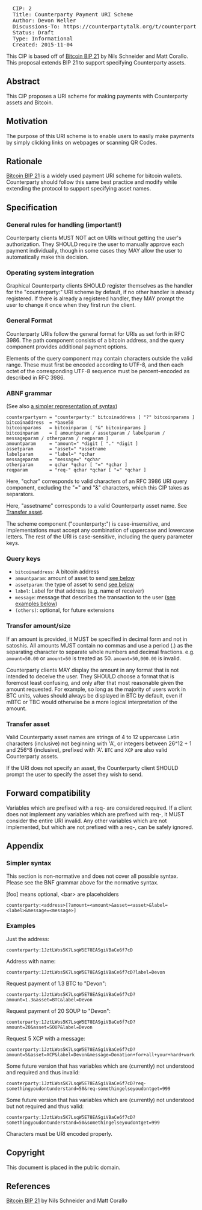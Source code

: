 <pre>
  CIP: 2
  Title: Counterparty Payment URI Scheme
  Author: Devon Weller <dweller@devonweller.com>
  Discussions-To: https://counterpartytalk.org/t/counterparty-cip-proposal-counterparty-payment-uri-scheme
  Status: Draft
  Type: Informational
  Created: 2015-11-04
</pre>

This CIP is based off of [Bitcoin BIP 21](https://github.com/bitcoin/bips/blob/master/bip-0021.mediawiki) by Nils Schneider and Matt Corallo.  This proposal extends BIP 21 to support specifying Counterparty assets.


## Abstract ##
This CIP proposes a URI scheme for making payments with Counterparty assets and Bitcoin.


## Motivation ##

The purpose of this URI scheme is to enable users to easily make payments by simply clicking links on webpages or scanning QR Codes.


## Rationale ##

[Bitcoin BIP 21](https://github.com/bitcoin/bips/blob/master/bip-0021.mediawiki) is a widely used payment URI scheme for bitcoin wallets.  Counterparty should follow this same best practice and modify while extending the protocol to support specifying asset names.


## Specification ##

### General rules for handling (important!) ###

Counterparty clients MUST NOT act on URIs without getting the user's authorization.
They SHOULD require the user to manually approve each payment individually, though in some cases they MAY allow the user to automatically make this decision.

### Operating system integration ###
Graphical Counterparty clients SHOULD register themselves as the handler for the "counterparty:" URI scheme by default, if no other handler is already registered. If there is already a registered handler, they MAY prompt the user to change it once when they first run the client.

### General Format ###

Counterparty URIs follow the general format for URIs as set forth in RFC 3986. The path component consists of a bitcoin address, and the query component provides additional payment options.

Elements of the query component may contain characters outside the valid range. These must first be encoded according to UTF-8, and then each octet of the corresponding UTF-8 sequence must be percent-encoded as described in RFC 3986.

### ABNF grammar ###

(See also [a simpler representation of syntax](#simpler-syntax))

    counterpartyurn = "counterparty:" bitcoinaddress [ "?" bitcoinparams ]
    bitcoinaddress  = *base58
    bitcoinparams   = bitcoinparam [ "&" bitcoinparams ]
    bitcoinparam    = [ amountparam / assetparam / labelparam / messageparam / otherparam / reqparam ]
    amountparam     = "amount=" *digit [ "." *digit ]
    assetparam      = "asset=" *assetname
    labelparam      = "label=" *qchar
    messageparam    = "message=" *qchar
    otherparam      = qchar *qchar [ "=" *qchar ]
    reqparam        = "req-" qchar *qchar [ "=" *qchar ]

Here, "qchar" corresponds to valid characters of an RFC 3986 URI query component, excluding the "=" and "&" characters, which this CIP takes as separators.

Here, "assetname" corresponds to a valid Counterparty asset name.  See [Transfer asset](#transfer-asset).

The scheme component ("counterparty:") is case-insensitive, and implementations must accept any combination of uppercase and lowercase letters. The rest of the URI is case-sensitive, including the query parameter keys.

### Query keys ###

* `bitcoinaddress`: A bitcoin address
* `amountparam`: amount of asset to send [see below](#transfer-amountsize)
* `assetparam`: the type of asset to send [see below](#transfer-asset)
* `label`: Label for that address (e.g. name of receiver)
* `message`: message that describes the transaction to the user ([see examples below](#examples))
* `(others)`: optional, for future extensions

### Transfer amount/size ###

If an amount is provided, it MUST be specified in decimal form and not in satoshis.
All amounts MUST contain no commas and use a period (.) as the separating character to separate whole numbers and decimal fractions.
e.g. `amount=50.00` or `amount=50` is treated as 50. `amount=50,000.00` is invalid.

Counterparty clients MAY display the amount in any format that is not intended to deceive the user.
They SHOULD choose a format that is foremost least confusing, and only after that most reasonable given the amount requested.
For example, so long as the majority of users work in BTC units, values should always be displayed in BTC by default, even if mBTC or TBC would otherwise be a more logical interpretation of the amount.

### Transfer asset ###

Valid Counterparty asset names are strings of 4 to 12 uppercase Latin characters (inclusive) not beginning with 'A', or integers between 26^12 + 1 and 256^8 (inclusive), prefixed with 'A'.  `BTC` and `XCP` are also valid Counterparty assets.

If the URI does not specify an asset, the Counterparty client SHOULD prompt the user to specify the asset they wish to send.



## Forward compatibility ##
Variables which are prefixed with a req- are considered required.  If a client does not implement any variables which are prefixed with req-, it MUST consider the entire URI invalid.  Any other variables which are not implemented, but which are not prefixed with a req-, can be safely ignored.



##  Appendix  ##

### Simpler syntax ###

This section is non-normative and does not cover all possible syntax.
Please see the BNF grammar above for the normative syntax.

[foo] means optional, &lt;bar&gt; are placeholders

    counterparty:<address>[?amount=<amount>&asset=<asset>&label=<label>&message=<message>]

### Examples ###

Just the address:

    counterparty:1JztLWos5K7LsqW5E78EASgiVBaCe6f7cD

Address with name:

    counterparty:1JztLWos5K7LsqW5E78EASgiVBaCe6f7cD?label=Devon

Request payment of 1.3 BTC to "Devon":

    counterparty:1JztLWos5K7LsqW5E78EASgiVBaCe6f7cD?amount=1.3&asset=BTC&label=Devon

Request payment of 20 SOUP to "Devon":

    counterparty:1JztLWos5K7LsqW5E78EASgiVBaCe6f7cD?amount=20&asset=SOUP&label=Devon

Request 5 XCP with a message:

    counterparty:1JztLWos5K7LsqW5E78EASgiVBaCe6f7cD?amount=5&asset=XCP&label=Devon&message=Donation+for+all+your+hard+work

Some future version that has variables which are (currently) not understood and required and thus invalid:

    counterparty:1JztLWos5K7LsqW5E78EASgiVBaCe6f7cD?req-somethingyoudontunderstand=50&req-somethingelseyoudontget=999

Some future version that has variables which are (currently) not understood but not required and thus valid:

    counterparty:1JztLWos5K7LsqW5E78EASgiVBaCe6f7cD?somethingyoudontunderstand=50&somethingelseyoudontget=999

Characters must be URI encoded properly.



## Copyright ##

This document is placed in the public domain.



## References ##

[Bitcoin BIP 21](https://github.com/bitcoin/bips/blob/master/bip-0021.mediawiki) by Nils Schneider and Matt Corallo
